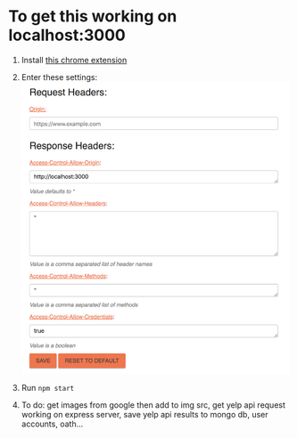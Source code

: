# To get this working on localhost:3000

1. Install [this chrome extension](https://chrome.google.com/webstore/detail/moesif-origin-cors-change/digfbfaphojjndkpccljibejjbppifbc)
2. Enter these settings:
   ![settings](./cors_settings.png)

3. Run `npm start`

4. To do: get images from google then add to img src, get yelp api request working on express server, save yelp api results to mongo db, user accounts, oath...
